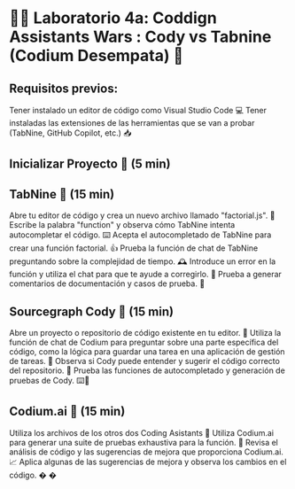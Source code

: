 # 👩‍💻 Laboratorio 4a: Coddign Assistants Wars : Cody vs Tabnine (Codium Desempata) 🤖

## Requisitos previos:

Tener instalado un editor de código como Visual Studio Code 💻
Tener instaladas las extensiones de las herramientas que se van a probar (TabNine, GitHub Copilot, etc.) 📥

## Inicializar Proyecto 🔴 (5 min)

## TabNine 🔴 (15 min)


Abre tu editor de código y crea un nuevo archivo llamado "factorial.js". 📂
Escribe la palabra "function" y observa cómo TabNine intenta autocompletar el código. ⌨️
Acepta el autocompletado de TabNine para crear una función factorial. 👍
Prueba la función de chat de TabNine preguntando sobre la complejidad de tiempo. 🕰️
Introduce un error en la función y utiliza el chat para que te ayude a corregirlo. 🐞
Prueba a generar comentarios de documentación y casos de prueba. 📝




## Sourcegraph Cody 🔎 (15 min)


Abre un proyecto o repositorio de código existente en tu editor. 📂
Utiliza la función de chat de Codium para preguntar sobre una parte específica del código, como la lógica para guardar una tarea en una aplicación de gestión de tareas. 💬
Observa si Cody puede entender y sugerir el código correcto del repositorio. 👀
Prueba las funciones de autocompletado y generación de pruebas de Cody. 
⌨️🧪


## Codium.ai 🧠 (15 min)


Utiliza los archivos de los otros dos Coding Asistants 📂
Utiliza Codium.ai para generar una suite de pruebas exhaustiva para la función. 🧪
Revisa el análisis de código y las sugerencias de mejora que proporciona Codium.ai. 📈
Aplica algunas de las sugerencias de mejora y observa los cambios en el código. �
�️
